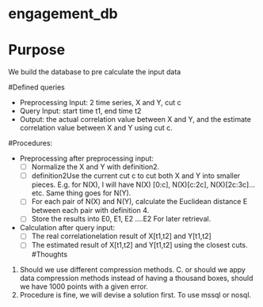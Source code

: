# engagement_db
# Purpose
We  build the database to pre calculate the input data

#Defined queries
- Preprocessing Input: 2 time series, X and Y, cut c 
- Query Input: start time t1, end time t2 
- Output: the actual correlation value between X and Y, and the estimate correlation value between X and Y using cut c. 

#Procedures: 
- Preprocessing after preprocessing input: 
    - [  ] Normalize the X and Y with definition2. 
    - [  ] definition2Use the current cut c to cut both X and Y into smaller pieces. E.g. for N(X), I will have N(X) [0:c], N(X)[c:2c], N(X)[2c:3c]… etc. Same thing goes for N(Y). 
    - [  ] For each pair of N(X) and N(Y), calculate the Euclidean distance E between    each pair with definition 4. 
    - [  ] Store the results into E0, E1, E2 ….E2 For later retrieval. 
- Calculation after query input: 
    - [  ] The real correlationelation result of X[t1,t2] and Y[t1,t2]
    - [  ] The estimated result of X[t1,t2] and Y[t1,t2] using the closest cuts. 
#Thoughts
1. Should we use different compression methods. C. or should we appy data compression methods instead of having a thousand boxes, should we have 1000 points with a given error. 
2. Procedure is fine, we will devise a solution first. To use mssql or nosql. 



